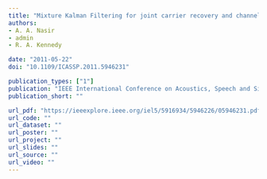 ```yaml
---
title: "Mixture Kalman Filtering for joint carrier recovery and channel estimation in time‐selective Rayleigh fading channels"
authors:
- A. A. Nasir
- admin
- R. A. Kennedy

date: "2011-05-22"
doi: "10.1109/ICASSP.2011.5946231"

publication_types: ["1"]
publication: "IEEE International Conference on Acoustics, Speech and Signal Processing (ICASSP), Prague, Czech Republic"
publication_short: ""

url_pdf: "https://ieeexplore.ieee.org/iel5/5916934/5946226/05946231.pdf"
url_code: ""
url_dataset: ""
url_poster: ""
url_project: ""
url_slides: ""
url_source: ""
url_video: ""
---
```

